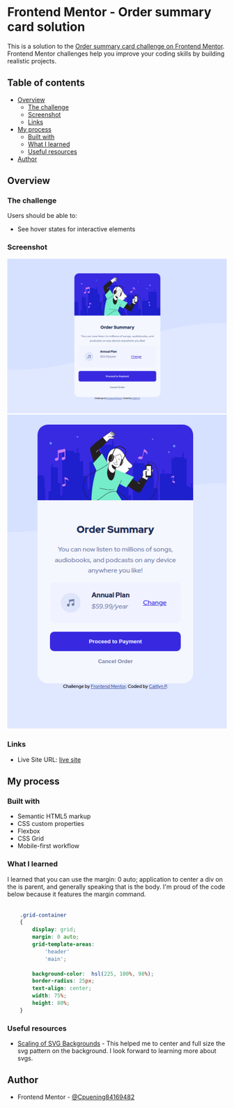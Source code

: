 # Frontend Mentor - Order summary card solution

This is a solution to the [Order summary card challenge on Frontend Mentor](https://www.frontendmentor.io/challenges/order-summary-component-QlPmajDUj). Frontend Mentor challenges help you improve your coding skills by building realistic projects. 

## Table of contents

- [Overview](#overview)
  - [The challenge](#the-challenge)
  - [Screenshot](#screenshot)
  - [Links](#links)
- [My process](#my-process)
  - [Built with](#built-with)
  - [What I learned](#what-i-learned)
  - [Useful resources](#useful-resources)
- [Author](#author)


## Overview

### The challenge

Users should be able to:

- See hover states for interactive elements

### Screenshot

![Desktop Screenshot](/images/desktop.png)
![Mobile Screenshot](/images/mobile.png)



### Links

- Live Site URL: [live site](https://cpuening84169482.github.io/Order-Summary-Component/)

## My process

### Built with

- Semantic HTML5 markup
- CSS custom properties
- Flexbox
- CSS Grid
- Mobile-first workflow


### What I learned

I learned that you can use the margin: 0 auto; application to center a div on the is parent, and generally speaking that is the body. I'm proud of the code below because it features the margin command. 


```css

    .grid-container
    {
        display: grid;
        margin: 0 auto;
        grid-template-areas: 
            'header'
            'main';
        
        background-color:  hsl(225, 100%, 98%);
        border-radius: 25px;
        text-align: center;
        width: 75%;
        height: 80%;
    }
```


### Useful resources

- [Scaling of SVG Backgrounds](https://developer.mozilla.org/en-US/docs/Web/CSS/Scaling_of_SVG_backgrounds) - This helped me to center and full size the svg pattern on the background. I look forward to learning more about svgs.


## Author

- Frontend Mentor - [@Cpuening84169482](https://www.frontendmentor.io/profile/Cpuening84169482)

